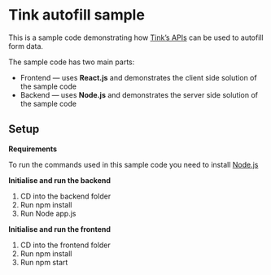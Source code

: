 # Tink autofill sample
This is a sample code demonstrating how [Tink’s APIs](https://docs.tink.com/resources/solutions/autofill) can be used to autofill form data.

The sample code has two main parts:
- Frontend — uses **React.js** and demonstrates the client side solution of the sample code
- Backend — uses **Node.js** and demonstrates the server side solution of the sample code

## Setup
**Requirements**

To run the commands used in this sample code you need to install [Node.js](https://nodejs.org/en/)

**Initialise and run the backend**
1. CD into the backend folder
2. Run npm install
3. Run Node app.js

**Initialise and run the frontend**
1. CD into the frontend folder
2. Run npm install
3. Run npm start

